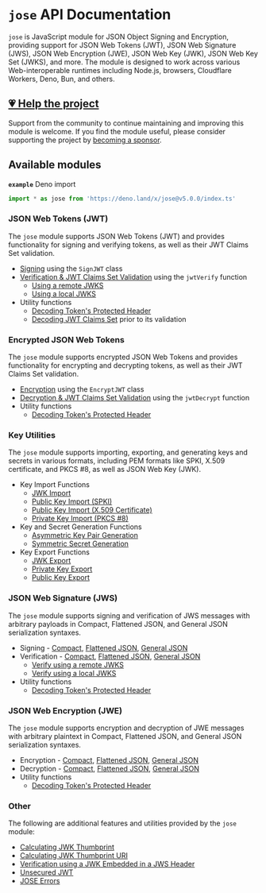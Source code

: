 # `jose` API Documentation

`jose` is JavaScript module for JSON Object Signing and Encryption, providing support for JSON Web Tokens (JWT), JSON Web Signature (JWS), JSON Web Encryption (JWE), JSON Web Key (JWK), JSON Web Key Set (JWKS), and more. The module is designed to work across various Web-interoperable runtimes including Node.js, browsers, Cloudflare Workers, Deno, Bun, and others.

## [💗 Help the project](https://github.com/sponsors/panva)

Support from the community to continue maintaining and improving this module is welcome. If you find the module useful, please consider supporting the project by [becoming a sponsor](https://github.com/sponsors/panva).

## Available modules

**`example`** Deno import
```js
import * as jose from 'https://deno.land/x/jose@v5.0.0/index.ts'
```

### JSON Web Tokens (JWT)

The `jose` module supports JSON Web Tokens (JWT) and provides functionality for signing and verifying tokens, as well as their JWT Claims Set validation.

- [Signing](https://github.com/panva/jose/blob/v5.0.0/docs/classes/jwt_sign.SignJWT.md) using the `SignJWT` class
- [Verification & JWT Claims Set Validation](https://github.com/panva/jose/blob/v5.0.0/docs/functions/jwt_verify.jwtVerify.md) using the `jwtVerify` function
  - [Using a remote JWKS](https://github.com/panva/jose/blob/v5.0.0/docs/functions/jwks_remote.createRemoteJWKSet.md)
  - [Using a local JWKS](https://github.com/panva/jose/blob/v5.0.0/docs/functions/jwks_local.createLocalJWKSet.md)
- Utility functions
  - [Decoding Token's Protected Header](https://github.com/panva/jose/blob/v5.0.0/docs/functions/util_decode_protected_header.decodeProtectedHeader.md)
  - [Decoding JWT Claims Set](https://github.com/panva/jose/blob/v5.0.0/docs/functions/util_decode_jwt.decodeJwt.md) prior to its validation

### Encrypted JSON Web Tokens

The `jose` module supports encrypted JSON Web Tokens and provides functionality for encrypting and decrypting tokens, as well as their JWT Claims Set validation.

- [Encryption](https://github.com/panva/jose/blob/v5.0.0/docs/classes/jwt_encrypt.EncryptJWT.md) using the `EncryptJWT` class
- [Decryption & JWT Claims Set Validation](https://github.com/panva/jose/blob/v5.0.0/docs/functions/jwt_decrypt.jwtDecrypt.md) using the `jwtDecrypt` function
- Utility functions
  - [Decoding Token's Protected Header](https://github.com/panva/jose/blob/v5.0.0/docs/functions/util_decode_protected_header.decodeProtectedHeader.md)

### Key Utilities

The `jose` module supports importing, exporting, and generating keys and secrets in various formats, including PEM formats like SPKI, X.509 certificate, and PKCS #8, as well as JSON Web Key (JWK).

- Key Import Functions
  - [JWK Import](https://github.com/panva/jose/blob/v5.0.0/docs/functions/key_import.importJWK.md)
  - [Public Key Import (SPKI)](https://github.com/panva/jose/blob/v5.0.0/docs/functions/key_import.importSPKI.md)
  - [Public Key Import (X.509 Certificate)](https://github.com/panva/jose/blob/v5.0.0/docs/functions/key_import.importX509.md)
  - [Private Key Import (PKCS #8)](https://github.com/panva/jose/blob/v5.0.0/docs/functions/key_import.importPKCS8.md)
- Key and Secret Generation Functions
  - [Asymmetric Key Pair Generation](https://github.com/panva/jose/blob/v5.0.0/docs/functions/key_generate_key_pair.generateKeyPair.md)
  - [Symmetric Secret Generation](https://github.com/panva/jose/blob/v5.0.0/docs/functions/key_generate_secret.generateSecret.md)
- Key Export Functions
  - [JWK Export](https://github.com/panva/jose/blob/v5.0.0/docs/functions/key_export.exportJWK.md)
  - [Private Key Export](https://github.com/panva/jose/blob/v5.0.0/docs/functions/key_export.exportPKCS8.md)
  - [Public Key Export](https://github.com/panva/jose/blob/v5.0.0/docs/functions/key_export.exportSPKI.md)

### JSON Web Signature (JWS)

The `jose` module supports signing and verification of JWS messages with arbitrary payloads in Compact, Flattened JSON, and General JSON serialization syntaxes.

- Signing - [Compact](https://github.com/panva/jose/blob/v5.0.0/docs/classes/jws_compact_sign.CompactSign.md), [Flattened JSON](https://github.com/panva/jose/blob/v5.0.0/docs/classes/jws_flattened_sign.FlattenedSign.md), [General JSON](https://github.com/panva/jose/blob/v5.0.0/docs/classes/jws_general_sign.GeneralSign.md)
- Verification - [Compact](https://github.com/panva/jose/blob/v5.0.0/docs/functions/jws_compact_verify.compactVerify.md), [Flattened JSON](https://github.com/panva/jose/blob/v5.0.0/docs/functions/jws_flattened_verify.flattenedVerify.md), [General JSON](https://github.com/panva/jose/blob/v5.0.0/docs/functions/jws_general_verify.generalVerify.md)
  - [Verify using a remote JWKS](https://github.com/panva/jose/blob/v5.0.0/docs/functions/jwks_remote.createRemoteJWKSet.md)
  - [Verify using a local JWKS](https://github.com/panva/jose/blob/v5.0.0/docs/functions/jwks_local.createLocalJWKSet.md)
- Utility functions
  - [Decoding Token's Protected Header](https://github.com/panva/jose/blob/v5.0.0/docs/functions/util_decode_protected_header.decodeProtectedHeader.md)

### JSON Web Encryption (JWE)

The `jose` module supports encryption and decryption of JWE messages with arbitrary plaintext in Compact, Flattened JSON, and General JSON serialization syntaxes.

- Encryption - [Compact](https://github.com/panva/jose/blob/v5.0.0/docs/classes/jwe_compact_encrypt.CompactEncrypt.md), [Flattened JSON](https://github.com/panva/jose/blob/v5.0.0/docs/classes/jwe_flattened_encrypt.FlattenedEncrypt.md), [General JSON](https://github.com/panva/jose/blob/v5.0.0/docs/classes/jwe_general_encrypt.GeneralEncrypt.md)
- Decryption - [Compact](https://github.com/panva/jose/blob/v5.0.0/docs/functions/jwe_compact_decrypt.compactDecrypt.md), [Flattened JSON](https://github.com/panva/jose/blob/v5.0.0/docs/functions/jwe_flattened_decrypt.flattenedDecrypt.md), [General JSON](https://github.com/panva/jose/blob/v5.0.0/docs/functions/jwe_general_decrypt.generalDecrypt.md)
- Utility functions
  - [Decoding Token's Protected Header](https://github.com/panva/jose/blob/v5.0.0/docs/functions/util_decode_protected_header.decodeProtectedHeader.md)

### Other

The following are additional features and utilities provided by the `jose` module:

- [Calculating JWK Thumbprint](https://github.com/panva/jose/blob/v5.0.0/docs/functions/jwk_thumbprint.calculateJwkThumbprint.md)
- [Calculating JWK Thumbprint URI](https://github.com/panva/jose/blob/v5.0.0/docs/functions/jwk_thumbprint.calculateJwkThumbprintUri.md)
- [Verification using a JWK Embedded in a JWS Header](https://github.com/panva/jose/blob/v5.0.0/docs/functions/jwk_embedded.EmbeddedJWK.md)
- [Unsecured JWT](https://github.com/panva/jose/blob/v5.0.0/docs/classes/jwt_unsecured.UnsecuredJWT.md)
- [JOSE Errors](https://github.com/panva/jose/blob/v5.0.0/docs/modules/util_errors.md)
